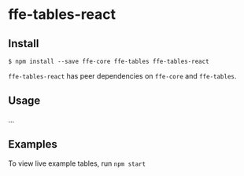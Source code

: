 # ffe-tables-react


## Install

```
$ npm install --save ffe-core ffe-tables ffe-tables-react
```

`ffe-tables-react` has peer dependencies on `ffe-core` and `ffe-tables`.


## Usage
...


## Examples

To view live example tables, run `npm start`